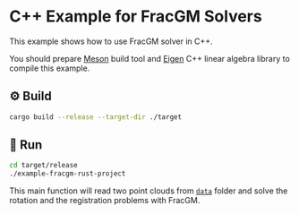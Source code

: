 # C++ Example for FracGM Solvers

This example shows how to use FracGM solver in C++.

You should prepare [Meson](https://mesonbuild.com/) build tool and
[Eigen](https://eigen.tuxfamily.org/) C++ linear algebra library to compile this
example.

## :gear: Build

```sh
cargo build --release --target-dir ./target
```

## :running: Run

```sh
cd target/release
./example-fracgm-rust-project
```

This main function will read two point clouds from [`data`](../data) folder and
solve the rotation and the registration problems with FracGM.
